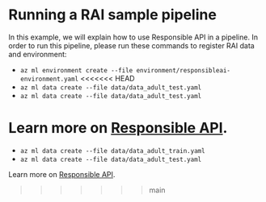 # Running a RAI sample pipeline
In this example, we will explain how to use Responsible API in a pipeline. In order to run this pipeline, please run these commands to register RAI data and environment: 
- `az ml environment create --file environment/responsibleai-environment.yaml` 
<<<<<<< HEAD
- `az ml data create --file data/data_adult_test.yaml` 
- `az ml data create --file data/data_adult_test.yaml` 

Learn more on [Responsible API](https://github.com/Azure/RAI-vNext-Preview).
=======
- `az ml data create --file data/data_adult_train.yaml` 
- `az ml data create --file data/data_adult_test.yaml` 

Learn more on [Responsible API](https://github.com/Azure/RAI-vNext-Preview).
>>>>>>> main

